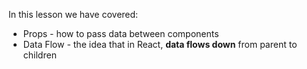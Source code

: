 

In this lesson we have covered:

-   Props - how to pass data between components
-   Data Flow - the idea that in React, **data flows down** from parent to children


  


  
